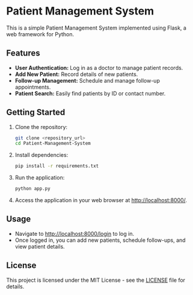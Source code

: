# Patient Management System

This is a simple Patient Management System implemented using Flask, a web framework for Python.

## Features

- **User Authentication:** Log in as a doctor to manage patient records.
- **Add New Patient:** Record details of new patients.
- **Follow-up Management:** Schedule and manage follow-up appointments.
- **Patient Search:** Easily find patients by ID or contact number.

## Getting Started

1. Clone the repository:

    ```bash
    git clone <repository_url>
    cd Patient-Management-System
    ```

2. Install dependencies:

    ```bash
    pip install -r requirements.txt
    ```

3. Run the application:

    ```bash
    python app.py
    ```

4. Access the application in your web browser at [http://localhost:8000/](http://localhost:8000/).

## Usage

- Navigate to [http://localhost:8000/login](http://localhost:8000/login) to log in.
- Once logged in, you can add new patients, schedule follow-ups, and view patient details.


## License

This project is licensed under the MIT License - see the [LICENSE](LICENSE) file for details.

